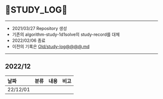 # 📜STUDY_LOG📜
---
- 2021/03/27 Repository 생성
- 기존의 algorithm-study-1d1solve의 study-record를 대체
- 2022/02/06 종료
- 이전의 기록은 [Old/study-log@@@@.md](https://github.com/Oriburger/oriburger_study_log/blob/main/Old/study_log_2021.md)
---

## 2022/12

<div markdown="1">

|날짜|분류|내용|비고|
|:----|:----|:----|:----|
|22/12/01||||
</div>

<!--

- 📔📚📙📘📗📒📃📜📄📑

-->
